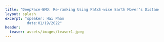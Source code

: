 ```yaml
---
title: "DeepFace-EMD: Re-ranking Using Patch-wise Earth Mover's Distance Improves Out-Of-Distribution Face Identification"
layout: splash
excerpt: "speaker: Hai Phan
          date:01/19/2022"
header:
  teaser: assets/images/teaser1.jpeg
---
```

